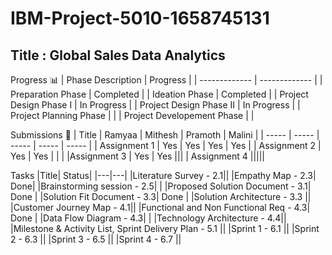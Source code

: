# IBM-Project-5010-1658745131
## Title : Global Sales Data Analytics
Progress 📊
| Phase Description  | Progress |
| ------------- | ------------- |
| Preparation Phase  | Completed  |
| Ideation Phase  | Completed |
| Project Design Phase I | In Progress |
| Project Design Phase II | In Progress |
| Project Planning Phase  | |
| Project Developement Phase | |

Submissions
👤
| Title  | Ramyaa | Mithesh | Pramoth | Malini |
| ----- | ----- | ----- | ----- | ----- |
| Assignment 1 | Yes | Yes | Yes | Yes |
| Assignment 2 | Yes | Yes | | |
|Assignment 3 | Yes | Yes |||
| Assignment 4 |||||

Tasks
|Title| Status|
|---|---|
|Literature Survey - 2.1||
|Empathy Map - 2.3| Done|
|Brainstorming session - 2.5| |
|Proposed Solution Document - 3.1| Done |
|Solution Fit Document - 3.3| Done |
|Solution Architecture - 3.3 ||
|Customer Journey Map - 4.1||
|Functional and Non Functional Req - 4.3| Done |
|Data Flow Diagram - 4.3| | 
|Technology Architecture - 4.4||
|Milestone & Activity List, Sprint Delivery Plan - 5.1 ||
|Sprint 1 - 6.1 ||
|Sprint 2 - 6.3 ||
|Sprint 3 - 6.5 ||
|Sprint 4 - 6.7 ||



